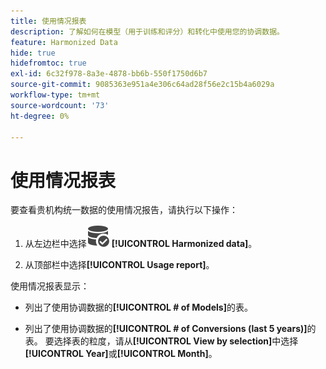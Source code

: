 ```yaml
---
title: 使用情况报表
description: 了解如何在模型（用于训练和评分）和转化中使用您的协调数据。
feature: Harmonized Data
hide: true
hidefromtoc: true
exl-id: 6c32f978-8a3e-4878-bb6b-550f1750d6b7
source-git-commit: 9085363e951a4e306c64ad28f56e2c15b4a6029a
workflow-type: tm+mt
source-wordcount: '73'
ht-degree: 0%

---
```


# 使用情况报表

要查看贵机构统一数据的使用情况报告，请执行以下操作：

1. 从左边栏中选择![DataSearch](/help/assets//icons/DataCheck.svg) **[!UICONTROL Harmonized data]**。

1. 从顶部栏中选择&#x200B;**[!UICONTROL Usage report]**。

使用情况报表显示：

* 列出了使用协调数据的&#x200B;**[!UICONTROL # of Models]**&#x200B;的表。

* 列出了使用协调数据的&#x200B;**[!UICONTROL # of Conversions (last 5 years)]**&#x200B;的表。 要选择表的粒度，请从&#x200B;**[!UICONTROL View by selection]**&#x200B;中选择&#x200B;**[!UICONTROL Year]**&#x200B;或&#x200B;**[!UICONTROL Month]**。
